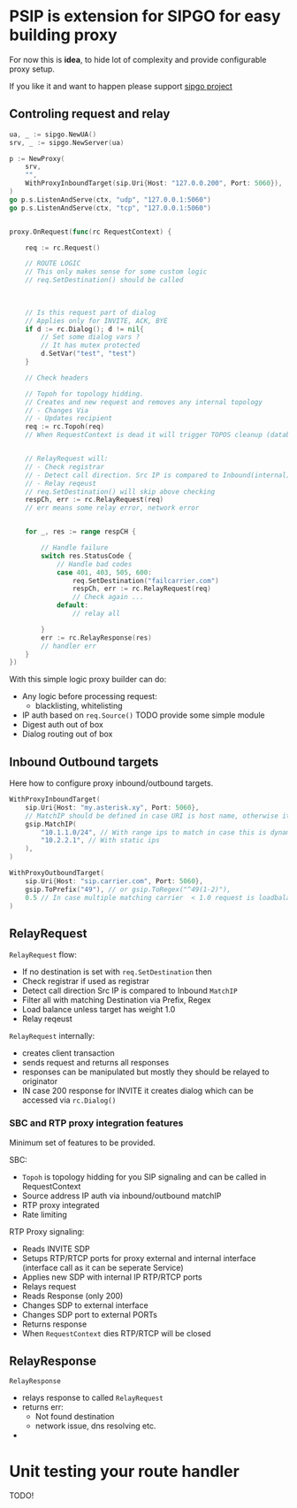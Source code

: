 
# PSIP is extension for SIPGO for easy building proxy 

For now this is **idea**, to hide lot of complexity and provide configurable proxy setup.


If you like it and want to happen please support [sipgo project](https://ko-fi.com/emiasupport)


## Controling request and relay

```go 
ua, _ := sipgo.NewUA()
srv, _ := sipgo.NewServer(ua)

p := NewProxy(
    srv,
    "",
    WithProxyInboundTarget(sip.Uri{Host: "127.0.0.200", Port: 5060}),
)
go p.s.ListenAndServe(ctx, "udp", "127.0.0.1:5060")
go p.s.ListenAndServe(ctx, "tcp", "127.0.0.1:5060")


proxy.OnRequest(func(rc RequestContext) {

    req := rc.Request()

    // ROUTE LOGIC
    // This only makes sense for some custom logic
    // req.SetDestination() should be called
  
    

    // Is this request part of dialog
    // Applies only for INVITE, ACK, BYE
    if d := rc.Dialog(); d != nil{
        // Set some dialog vars ?
        // It has mutex protected
        d.SetVar("test", "test")
    }

    // Check headers

    // Topoh for topology hidding.
    // Creates and new request and removes any internal topology
    // - Changes Via
    // - Updates recipient
    req := rc.Topoh(req)
    // When RequestContext is dead it will trigger TOPOS cleanup (database) ext


    // RelayRequest will:
    // - Check registrar 
    // - Detect call direction. Src IP is compared to Inbound(internal) IP Targets ranges
    // - Relay reqeust
    // req.SetDestination() will skip above checking
    respCh, err := rc.RelayRequest(req)
    // err means some relay error, network error


    for _, res := range respCH {

        // Handle failure
        switch res.StatusCode {
            // Handle bad codes
            case 401, 403, 505, 600:
                req.SetDestination("failcarrier.com")
                respCh, err := rc.RelayRequest(req)
                // Check again ...
            default:
                // relay all

        }
        err := rc.RelayResponse(res)
        // handler err
    }
})
```

With this simple logic proxy builder can do:
- Any logic before processing request:
    - blacklisting, whitelisting
- IP auth based on `req.Source()`  TODO provide some simple module
- Digest auth out of box 
- Dialog routing out of box

## Inbound Outbound targets

Here how to configure proxy inbound/outbound targets.

```go
WithProxyInboundTarget(
    sip.Uri{Host: "my.asterisk.xy", Port: 5060},
    // MatchIP should be defined in case URI is host name, otherwise it will be DNS resolved each time
    gsip.MatchIP( 
        "10.1.1.0/24", // With range ips to match in case this is dynamic
        "10.2.2.1", // With static ips
    ),
)
```

```go
WithProxyOutboundTarget(
    sip.Uri{Host: "sip.carrier.com", Port: 5060},
    gsip.ToPrefix("49"), // or gsip.ToRegex("^49(1-2)"),
    0.5 // In case multiple matching carrier  < 1.0 request is loadbalanced
)
```
## RelayRequest

`RelayRequest` flow:
- If no destination is set with `req.SetDestination` then
- Check registrar if used as registrar
- Detect call direction Src IP is compared to Inbound `MatchIP`
- Filter all with matching Destination via Prefix, Regex
- Load balance unless target has weight 1.0
- Relay reqeust


`RelayRequest` internally:
- creates client transaction 
- sends request and returns all responses
- responses can be manipulated but mostly they should be relayed to originator
- IN case 200 response for INVITE it creates dialog which can be accessed via `rc.Dialog()`


### SBC and RTP proxy integration features

Minimum set of features to be provided.

SBC:
- `Topoh` is topology hidding for you SIP signaling and can be called in RequestContext
- Source address IP auth via inbound/outbound matchIP
- RTP proxy integrated
- Rate limiting

RTP Proxy signaling:
- Reads INVITE SDP
- Setups RTP/RTCP ports for proxy external and internal interface (interface call as it can be seperate Service)
- Applies new SDP with internal IP RTP/RTCP ports
- Relays request
- Reads Response (only 200)
- Changes SDP to external interface 
- Changes SDP port to external PORTs
- Returns response
- When `RequestContext` dies RTP/RTCP will be closed


## RelayResponse

`RelayResponse` 
- relays response to called `RelayRequest`
- returns err:
    - Not found destination
    - network issue, dns resolving etc.
- 


# Unit testing your route handler

TODO!


